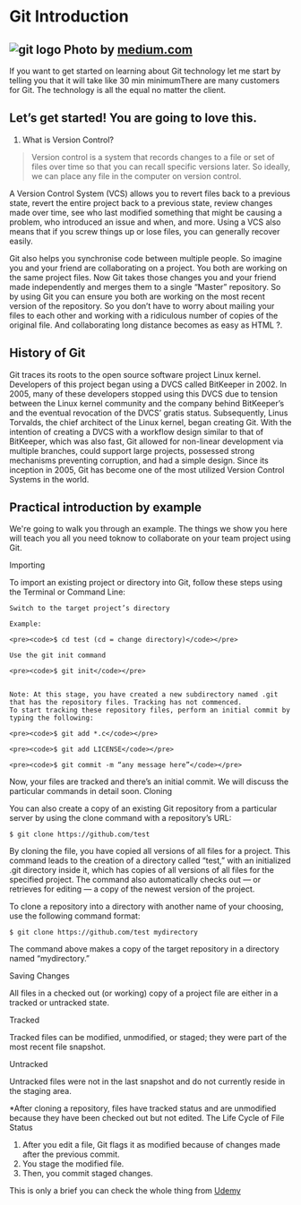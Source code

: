 # Git Introduction

![git logo](https://miro.medium.com/max/800/1*Jl2VDHVzFBDdXggRprziUg.png)
Photo by [medium.com](https://miro.medium.com/max/800/1*Jl2VDHVzFBDdXggRprziUg.png)
---

If you want to get started on learning about Git technology let me start by telling you that it will take like 30 min minimumThere are many customers for Git.
The technology is all the equal no matter the client.

## Let’s get started! You are going to love this.

1. What is Version Control?

> Version control is a system that records changes to a file or set of files over time so that you can recall specific versions later. So ideally, we can place any file in the computer on version control.



A Version Control System (VCS) allows you to revert files back to a previous state, revert the entire project back to a previous state, review changes made over time, see who last modified something that might be causing a problem, who introduced an issue and when, and more. Using a VCS also means that if you screw things up or lose files, you can generally recover easily.

Git also helps you synchronise code between multiple people. So imagine you and your friend are collaborating on a project. You both are working on the same project files. Now Git takes those changes you and your friend made independently and merges them to a single “Master” repository. So by using Git you can ensure you both are working on the most recent version of the repository. So you don’t have to worry about mailing your files to each other and working with a ridiculous number of copies of the original file. And collaborating long distance becomes as easy as HTML ?.


## History of Git

Git traces its roots to the open source software project Linux kernel. Developers of this project began using a DVCS called BitKeeper in 2002. In 2005, many of these developers stopped using this DVCS due to tension between the Linux kernel community and the company behind BitKeeper’s and the eventual revocation of the DVCS’ gratis status. Subsequently, Linus Torvalds, the chief architect of the Linux kernel, began creating Git. With the intention of creating a DVCS with a workflow design similar to that of BitKeeper, which was also fast, Git allowed for non-linear development via multiple branches, could support large projects, possessed strong mechanisms preventing corruption, and had a simple design. Since its inception in 2005, Git has become one of the most utilized Version Control Systems in the world.



## Practical introduction by example

We're going to walk you through an example. The things we show you here will teach you all you need toknow to collaborate on your team project using Git.

Importing

To import an existing project or directory into Git, follow these steps using the Terminal or Command Line:

    Switch to the target project’s directory

    Example:

    <pre><code>$ cd test (cd = change directory)</code></pre>

    Use the git init command

    <pre><code>$ git init</code></pre>
    

    Note: At this stage, you have created a new subdirectory named .git that has the repository files. Tracking has not commenced.
    To start tracking these repository files, perform an initial commit by typing the following:

    <pre><code>$ git add *.c</code></pre>

    <pre><code>$ git add LICENSE</code></pre>

    <pre><code>$ git commit -m “any message here”</code></pre>

Now, your files are tracked and there’s an initial commit. We will discuss the particular commands in detail soon.
Cloning

You can also create a copy of an existing Git repository from a particular server by using the clone command with a repository’s URL:

<pre><code>$ git clone https://github.com/test</code></pre>

By cloning the file, you have copied all versions of all files for a project. This command leads to the creation of a directory called “test,” with an initialized .git directory inside it, which has copies of all versions of all files for the specified project. The command also automatically checks out — or retrieves for editing — a copy of the newest version of the project.

To clone a repository into a directory with another name of your choosing, use the following command format:

<pre><code>$ git clone https://github.com/test mydirectory</code></pre>

The command above makes a copy of the target repository in a directory named “mydirectory.”

Saving Changes

All files in a checked out (or working) copy of a project file are either in a tracked or untracked state.

Tracked

Tracked files can be modified, unmodified, or staged; they were part of the most recent file snapshot.

Untracked

Untracked files were not in the last snapshot and do not currently reside in the staging area.

*After cloning a repository, files have tracked status and are unmodified because they have been checked out but not edited.
The Life Cycle of File Status

1.    After you edit a file, Git flags it as modified because of changes made after the previous commit.
2.    You stage the modified file.
3.    Then, you commit staged changes.


This is only a brief you can check the whole thing from [Udemy](https://blog.udemy.com/git-tutorial-a-comprehensive-guide/#1)
